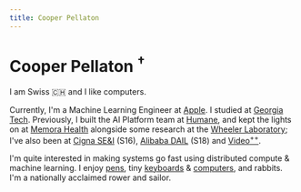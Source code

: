 ```yaml
---
title: Cooper Pellaton
---
```

<h1 class="home-name">Cooper Pellaton
    <sup
        title="This site uses no third-party javascript, or tracking. It espouses the same principles I appreciate on the web.">
        &#8224;
    </sup>
</h1>

I am Swiss 🇨🇭 and I like computers.

Currently, I'm a Machine Learning Engineer at [Apple](https://www.apple.com/). I studied at [Georgia Tech](https://www.gatech.edu/). Previously, I built the AI Platform team at [Humane](https://hu.ma.ne), and kept the lights on at [Memora Health](https://www.memorahealth.com/) alongside some research at the [Wheeler Laboratory](http://wheelerlab.gatech.edu); I've also been at [Cigna SE&I](http://www.cigna.com/Cigna) (S16),
[Alibaba DAIL](https://damo.alibaba.com/labs/data-analytics-and-intelligence) (S18) and [Video<sup>++</sup>](http://videojj.com/).

I'm quite interested in making systems go fast using distributed compute & machine learning. I enjoy
[pens](https://pellaton.notion.site/Pens-Inks-and-Other-Stationary-Goods-a17e2e529450449a9a7ec3d9b93626e9), tiny [keyboards](https://pellaton.notion.site/Keyboards-3a1011b59d6e4bdab53fb9a651908669) & [computers](https://pellaton.notion.site/FormD-T1-Build-Log-5cbb2e1643c6492ebced550356a232d2), and rabbits. I'm a nationally acclaimed rower and sailor.
